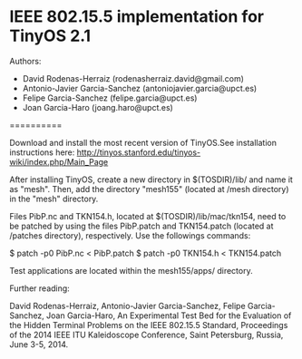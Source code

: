 IEEE 802.15.5 implementation for TinyOS 2.1
==========
Authors:
<ul>
<li>David Rodenas-Herraiz (rodenasherraiz.david@gmail.com)</li>
<li>Antonio-Javier Garcia-Sanchez (antoniojavier.garcia@upct.es)</li>
<li>Felipe Garcia-Sanchez (felipe.garcia@upct.es)</li>
<li>Joan Garcia-Haro (joang.haro@upct.es)</li>
</ul>
==========

Download and install the most recent version of TinyOS.See installation instructions here: 
http://tinyos.stanford.edu/tinyos-wiki/index.php/Main_Page

After installing TinyOS, create a new directory in $(TOSDIR)/lib/ and name it as "mesh". Then, add the directory "mesh155" (located at /mesh directory) in the "mesh" directory.

Files PibP.nc and TKN154.h, located at $(TOSDIR)/lib/mac/tkn154, need to be patched by using the files PibP.patch and TKN154.patch (located at /patches directory), respectively. Use the followings commands:

$ patch -p0 PibP.nc < PibP.patch
$ patch -p0 TKN154.h < TKN154.patch

Test applications are located within the mesh155/apps/ directory.

Further reading:

David Rodenas-Herraiz, Antonio-Javier Garcia-Sanchez, Felipe Garcia-Sanchez, Joan Garcia-Haro, An Experimental Test Bed for the Evaluation of the Hidden Terminal Problems on the IEEE 802.15.5 Standard, Proceedings of the 2014 IEEE ITU Kaleidoscope Conference, Saint Petersburg, Russia, June 3-5, 2014.
